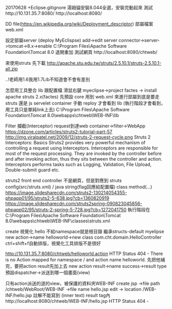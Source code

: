 20170628
+Eclipse.gitignore
湯姆貓安裝8.044全選，安裝完動起來
測試http://10.131.35.7:8080/
http://localhost:8080/

DD file(https://en.wikipedia.org/wiki/Deployment_descriptor)
部屬檔案 web.xml

設定部屬server (deploy MyEclispse)
add->edit server connector->server->tomcat->8.x->enable
C:\Program Files\Apache Software Foundation\Tomcat 8.0
退開重加
測試網頁 http://localhost:8080/chtweb/

來使用struts 先下載
http://apache.stu.edu.tw/struts/2.5.10.1/struts-2.5.10.1-all.zip

..!老師用1.6我用1.7Lib不知道會不會有差別

怎麼用工具整合 lib 跟配置檔
滑鼠右鍵 myeclipse->project factes -> install apache struts 2.x(factes) 先預設 core
用到 web.xml 來進行部屬到底是要走 struts 還是 js servelet container
手動 reploy 才會看到 lib (執行階段才會看到，用工具只是單純link上去)
C:\Program Files\Apache Software Foundation\Tomcat 8.0\webapps\chtweb\WEB-INF\lib


Filter 攔截(Interceptor)
request到達web container->filter->WebApp 
https://dzone.com/articles/struts2-tutorial-part-57
http://img.viralpatel.net/2009/12/struts-2-request-cycle.png
Struts 2 Interceptors: Basics
Struts2 provides very powerful mechanism of controlling a request using Interceptors. Interceptors are responsible for most of the request processing. They are invoked by the controller before and after invoking action, thus they sits between the controller and action. Interceptors performs tasks such as Logging, Validation, File Upload, Double-submit guard etc.

struts2 front end controller
不是網頁，但是對應到 struts config(src/struts.xml) / java string(flag回應給配置檔) class method(...)
https://image.slidesharecdn.com/struts2-130214054355-phpapp01/95/struts2-5-638.jpg?cb=1360820919
https://image.slidesharecdn.com/struts2spring-090823045856-phpapp02/95/struts-2-spring-5-728.jpg?cb=1272041750
執行階段在C:\Program Files\Apache Software Foundation\Tomcat 8.0\webapps\chtweb\WEB-INF\classes\struts.xml

create 視覺化 hello 不給namespace就是根目錄 繼承structs-default
myelipse new action->name helloworld->new class com.cht.domain.HelloController
ctrl+shift+f自動排版，視覺化工具排版不是很好

http://10.131.35.7:8080/chtweb/helloworld.action
HTTP Status 404 - There is no Action mapped for namespace / and action name helloworld.
先把他補完，要把action result先加上去
new action result->name success->result type預設dispatcher->派送到哪一個畫面(view)

只有action派送的道的view，被保護的資料夾WEB-INF
create jsp ->file path /chtweb/WebRoot/WEB-INF ->file name hello.jsp
edit -> location /WEB-INF/hello.jsp
註解不能寫到 (inner text) result tag內
http://localhost:8080/chtweb/WEB-INF/hello.jsp
HTTP Status 404 -


